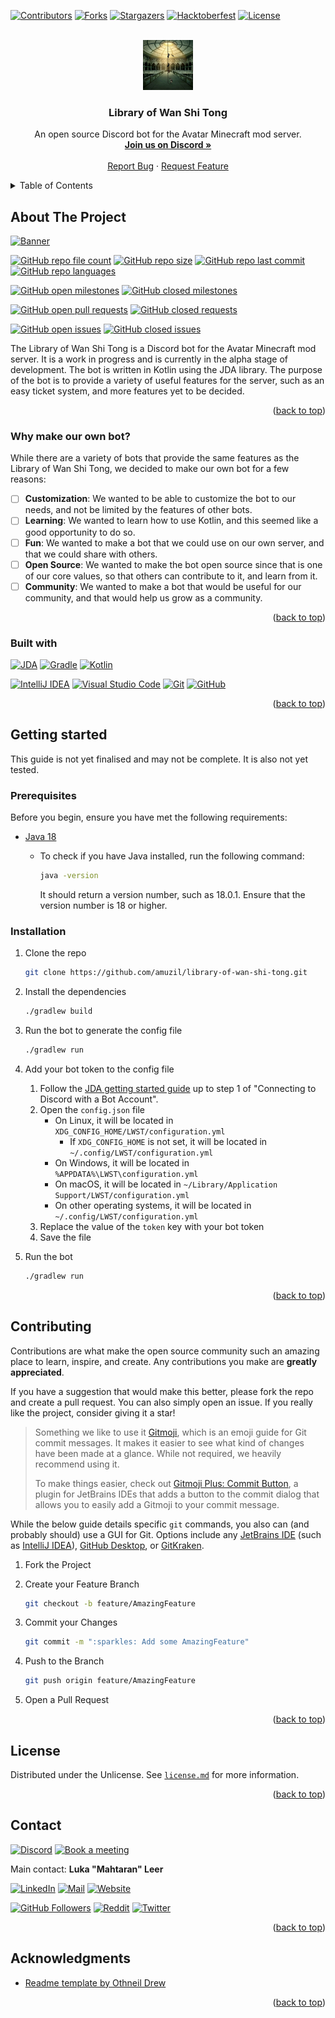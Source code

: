 <a name="readme-top"></a>


<!-- PROJECT SHIELDS -->
[![Contributors][contributors-shield]][contributors-url]
[![Forks][forks-shield]][forks-url]
[![Stargazers][stars-shield]][stars-url]
[![Hacktoberfest][hacktoberfest-shield]][hacktoberfest-url]
[![License][license-shield]][license-url]

<!-- PROJECT LOGO -->
<br />
<div align="center" style="text-align: center">
	<a href="https://github.com/amuzil/library-of-wan-shi-tong">
		<img src="https://raw.githubusercontent.com/amuzil/library-of-wan-shi-tong/main/src/main/resources/logo.png" alt="Logo" width="80" height="80">
	</a>
	<h3>Library of Wan Shi Tong</h3>
	<p>
        An open source Discord bot for the Avatar Minecraft mod server.
        <br />
        <a href="https://discord.gg/jPVMETb"><strong>Join us on Discord »</strong></a>
        <br />
        <br />
        <a href="https://github.com/amuzil/library-of-wan-shi-tong/issues">Report Bug</a>
        ·
        <a href="https://github.com/amuzil/library-of-wan-shi-tong/issues">Request Feature</a>
	</p>
</div>


<!-- TABLE OF CONTENTS -->
<details>
	<summary>Table of Contents</summary>
	<ol>
		<li>
			<a href="#about-the-project">About The Project</a>
			<ul>
				<li><a href="#why-make-our-own-bot">Why make our own bot?</a></li>
				<li><a href="#built-with">Built with</a></li>
			</ul>
		</li>
		<li>
			<a href="#getting-started">Getting Started</a>
			<ul>
				<li><a href="#prerequisites">Prerequisites</a></li>
				<li><a href="#installation">Installation</a></li>
			</ul>
		</li>
		<li><a href="#contributing">Contributing</a></li>
		<li><a href="#license">License</a></li>
		<li><a href="#contact">Contact</a></li>
		<li><a href="#acknowledgments">Acknowledgments</a></li>
	</ol>
</details>


<!-- ABOUT THE PROJECT -->

## About The Project

[![Banner][banner]][discord-url]

[![GitHub repo file count][github-repo-file-count]][github-url]
[![GitHub repo size][github-repo-size]][github-url]
[![GitHub repo last commit][github-repo-last-commit]][github-url]
[![GitHub repo languages][github-repo-languages]][github-url]

[![GitHub open milestones][github-open-milestones]][github-open-milestones-url]
[![GitHub closed milestones][github-closed-milestones]][github-closed-milestones-url]

[![GitHub open pull requests][github-open-pull-requests]][github-open-pull-requests-url]
[![GitHub closed requests][github-closed-pull-requests]][github-closed-pull-requests-url]

[![GitHub open issues][github-open-issues]][github-open-issues-url]
[![GitHub closed issues][github-closed-issues]][github-closed-issues-url]

The Library of Wan Shi Tong is a Discord bot for the Avatar Minecraft mod server. It is a work in progress and is currently in the alpha stage of development.
The bot is written in Kotlin using the JDA library.
The purpose of the bot is to provide a variety of useful features for the server, such as an easy ticket system, and more features yet to be decided.

<p align="right" style="text-align: right">(<a href="#readme-top">back to top</a>)</p>

### Why make our own bot?

While there are a variety of bots that provide the same features as the Library of Wan Shi Tong, we decided to make our own bot for a few reasons:

- [ ] **Customization**: We wanted to be able to customize the bot to our needs, and not be limited by the features of other bots.
- [ ] **Learning**: We wanted to learn how to use Kotlin, and this seemed like a good opportunity to do so.
- [ ] **Fun**: We wanted to make a bot that we could use on our own server, and that we could share with others.
- [ ] **Open Source**: We wanted to make the bot open source since that is one of our core values, so that others can contribute to it, and learn from it.
- [ ] **Community**: We wanted to make a bot that would be useful for our community, and that would help us grow as a community.

<p align="right" style="text-align: right">(<a href="#readme-top">back to top</a>)</p>

### Built with

[![JDA][jda-shield]][jda-url]
[![Gradle][gradle-shield]][gradle-url]
[![Kotlin][kotlin-shield]][kotlin-url]

[![IntelliJ IDEA][intellij-idea-shield]][intellij-idea-url]
[![Visual Studio Code][vscode-shield]][vscode-url]
[![Git][git-shield]][git-url]
[![GitHub][github-shield]][github-url]

<p align="right" style="text-align: right">(<a href="#readme-top">back to top</a>)</p>


<!-- GETTING STARTED -->

## Getting started

This guide is not yet finalised and may not be complete. It is also not yet tested.

### Prerequisites

Before you begin, ensure you have met the following requirements:

* [Java 18](https://jdk.java.net/18/)
    * To check if you have Java installed, run the following command:
    
      ```sh
      java -version
      ```

      It should return a version number, such as 18.0.1. Ensure that the version number is 18 or higher.

### Installation

1. Clone the repo

   ```sh
   git clone https://github.com/amuzil/library-of-wan-shi-tong.git
   ```

2. Install the dependencies

   ```sh
   ./gradlew build
   ```

2. Run the bot to generate the config file

   ```sh
   ./gradlew run
   ```

3. Add your bot token to the config file
    1. Follow the [JDA getting started guide](https://jda.wiki/using-jda/getting-started/) up to step 1 of "Connecting to Discord with a Bot Account".
    2. Open the `config.json` file
        * On Linux, it will be located in `XDG_CONFIG_HOME/LWST/configuration.yml`
            * If `XDG_CONFIG_HOME` is not set, it will be located in `~/.config/LWST/configuration.yml`
        * On Windows, it will be located in `%APPDATA%\LWST\configuration.yml`        
        * On macOS, it will be located in `~/Library/Application Support/LWST/configuration.yml`
        * On other operating systems, it will be located in `~/.config/LWST/configuration.yml`
    3. Replace the value of the `token` key with your bot token
    4. Save the file
4. Run the bot

   ```sh
   ./gradlew run
   ```

<p align="right" style="text-align: right">(<a href="#readme-top">back to top</a>)</p>

<!-- CONTRIBUTING -->

## Contributing

Contributions are what make the open source community such an amazing place to learn, inspire, and create.
Any contributions you make are **greatly appreciated**.

If you have a suggestion that would make this better, please fork the repo and create a pull request.
You can also simply open an issue.
If you really like the project, consider giving it a star!

> Something we like to use it [Gitmoji](https://gitmoji.dev/), which is an emoji guide for Git commit messages.
> It makes it easier to see what kind of changes have been made at a glance.
> While not required, we heavily recommend using it.
> 
> To make things easier, check out [Gitmoji Plus: Commit Button](https://plugins.jetbrains.com/plugin/12383-gitmoji-plus-commit-button),
> a plugin for JetBrains IDEs that adds a button to the commit dialog that allows you to easily add a Gitmoji to your commit message.

While the below guide details specific `git` commands, you also can (and probably should) use a GUI for Git.
Options include any [JetBrains IDE](https://www.jetbrains.com/products.html) (such as [IntelliJ IDEA](https://www.jetbrains.com/idea/)), [GitHub Desktop](https://desktop.github.com/), or [GitKraken](https://www.gitkraken.com/).

1. Fork the Project
2. Create your Feature Branch

   ```sh
   git checkout -b feature/AmazingFeature
   ```

3. Commit your Changes

   ```sh
   git commit -m ":sparkles: Add some AmazingFeature"
   ```

4. Push to the Branch

   ```sh
   git push origin feature/AmazingFeature
   ```

5. Open a Pull Request

<p align="right" style="text-align: right">(<a href="#readme-top">back to top</a>)</p>


<!-- LICENSE -->

## License

Distributed under the Unlicense. See [`license.md`](license.md) for more information.

<p align="right" style="text-align: right">(<a href="#readme-top">back to top</a>)</p>


<!-- CONTACT -->

## Contact

[![Discord][discord-shield]][discord-url]
[![Book a meeting][cal-shield]][cal-url]

Main contact: **Luka "Mahtaran" Leer**

[![LinkedIn][luka-linkedin-shield]][luka-linkedin-url]
[![Mail][luka-mail-shield]][luka-mail-url]
[![Website][luka-website-shield]][luka-website-url]

[![GitHub Followers][luka-github-followers-shield]][luka-github-followers-url]
[![Reddit][luka-reddit-shield]][luka-reddit-url]
[![Twitter][luka-twitter-shield]][luka-twitter-url]

<p align="right" style="text-align: right">(<a href="#readme-top">back to top</a>)</p>


<!-- ACKNOWLEDGMENTS -->

## Acknowledgments

* [Readme template by Othneil Drew](https://github.com/othneildrew/Best-README-Template)

<p align="right" style="text-align: right">(<a href="#readme-top">back to top</a>)</p>


<!-- MARKDOWN LINKS & IMAGES -->

[contributors-shield]: https://img.shields.io/github/contributors/amuzil/library-of-wan-shi-tong.svg?style=for-the-badge
[contributors-url]: https://github.com/amuzil/library-of-wan-shi-tong/graphs/contributors
[forks-shield]: https://img.shields.io/github/forks/amuzil/library-of-wan-shi-tong.svg?style=for-the-badge
[forks-url]: https://github.com/amuzil/library-of-wan-shi-tong/network/members
[stars-shield]: https://img.shields.io/github/stars/amuzil/library-of-wan-shi-tong.svg?style=for-the-badge
[stars-url]: https://github.com/amuzil/library-of-wan-shi-tong/stargazers
[hacktoberfest-shield]: https://img.shields.io/github/hacktoberfest/2022/amuzil/library-of-wan-shi-tong?style=for-the-badge
[hacktoberfest-url]: https://hacktoberfest.digitalocean.com/
[license-shield]: https://img.shields.io/github/license/amuzil/library-of-wan-shi-tong.svg?style=for-the-badge
[license-url]: https://github.com/amuzil/library-of-wan-shi-tong/blob/main/license.md

[banner]: https://raw.githubusercontent.com/amuzil/library-of-wan-shi-tong/main/src/main/resources/banner.png

[github-repo-file-count]: https://img.shields.io/github/directory-file-count/amuzil/library-of-wan-shi-tong?style=for-the-badge
[github-repo-size]: https://img.shields.io/github/repo-size/amuzil/library-of-wan-shi-tong?style=for-the-badge
[github-repo-last-commit]: https://img.shields.io/github/last-commit/amuzil/library-of-wan-shi-tong?style=for-the-badge
[github-repo-languages]: https://img.shields.io/github/languages/count/amuzil/library-of-wan-shi-tong?style=for-the-badge
[github-open-issues]: https://img.shields.io/github/issues/amuzil/library-of-wan-shi-tong?style=for-the-badge
[github-open-issues-url]: https://github.com/amuzil/library-of-wan-shi-tong/issues
[github-closed-issues]: https://img.shields.io/github/issues-closed/amuzil/library-of-wan-shi-tong?style=for-the-badge
[github-closed-issues-url]: https://github.com/amuzil/library-of-wan-shi-tong/issues?q=is%3Aissue+is%3Aclosed
[github-open-pull-requests]: https://img.shields.io/github/issues-pr/amuzil/library-of-wan-shi-tong?style=for-the-badge
[github-open-pull-requests-url]: https://github.com/amuzil/library-of-wan-shi-tong/pulls
[github-closed-pull-requests]: https://img.shields.io/github/issues-pr-closed/amuzil/library-of-wan-shi-tong?style=for-the-badge
[github-closed-pull-requests-url]: https://github.com/amuzil/library-of-wan-shi-tong/pulls?q=is%3Apr+is%3Aclosed
[github-open-milestones]: https://img.shields.io/github/milestones/open/amuzil/library-of-wan-shi-tong?style=for-the-badge
[github-open-milestones-url]: https://github.com/amuzil/library-of-wan-shi-tong/milestones
[github-closed-milestones]: https://img.shields.io/github/milestones/closed/amuzil/library-of-wan-shi-tong?style=for-the-badge
[github-closed-milestones-url]: https://github.com/amuzil/library-of-wan-shi-tong/milestones?q=is%3Aclosed

[jda-shield]: https://img.shields.io/badge/JDA-DE4B4B?style=for-the-badge&logo=discord&logoColor=white
[jda-url]: https://jda.wiki/
[gradle-shield]: https://img.shields.io/badge/Gradle-02303A?style=for-the-badge&logo=gradle&logoColor=white
[gradle-url]: https://gradle.org/
[kotlin-shield]: https://img.shields.io/badge/Kotlin-0095D5?style=for-the-badge&logo=kotlin&logoColor=white
[kotlin-url]: https://kotlinlang.org/
[intellij-idea-shield]: https://img.shields.io/badge/IntelliJ_IDEA-000000?style=for-the-badge&logo=intellij-idea&logoColor=white
[intellij-idea-url]: https://www.jetbrains.com/idea/
[vscode-shield]: https://img.shields.io/badge/Visual_Studio_Code-007ACC?style=for-the-badge&logo=visual-studio-code&logoColor=white
[vscode-url]: https://code.visualstudio.com/
[git-shield]: https://img.shields.io/badge/Git-F05032?style=for-the-badge&logo=git&logoColor=white
[git-url]: https://git-scm.com/
[github-shield]: https://img.shields.io/badge/GitHub-181717?style=for-the-badge&logo=github&logoColor=white
[github-url]: https://github.com/

[discord-shield]: https://img.shields.io/discord/328518857310339076?style=for-the-badge&logo=discord&logoColor=white&label=Connect+on+Discord
[discord-url]: https://discord.gg/jPVMETb
[cal-shield]: https://img.shields.io/badge/Cal.com-1DA1F2?style=for-the-badge&logo=google-calendar&logoColor=white&label=Book+a+meeting
[cal-url]: https://app.cal.com/team/amuzil

[luka-linkedin-shield]: https://img.shields.io/badge/LinkedIn-0077B5?style=for-the-badge&logo=linkedin&logoColor=white
[luka-linkedin-url]: https://linkedin.com/in/luka-leer
[luka-mail-shield]: https://img.shields.io/badge/Mail-D14836?style=for-the-badge&logo=gmail&logoColor=white
[luka-mail-url]: mailto:mahtaran@amuzil.com
[luka-website-shield]: https://img.shields.io/badge/Website-FF7139?style=for-the-badge&logo=firefox&logoColor=white
[luka-website-url]: https://mahtaran.amuzil.com/
[luka-github-followers-shield]: https://img.shields.io/github/followers/Mahtaran?style=for-the-badge&logo=github&logoColor=white&label=Follow+on+GitHub
[luka-github-followers-url]: https://github.com/Mahtaran
[luka-reddit-shield]: https://img.shields.io/reddit/user-karma/link/Mahtaran?style=for-the-badge&logo=reddit&logoColor=white&label=Follow+on+Reddit
[luka-reddit-url]: https://reddit.com/user/Mahtaran
[luka-twitter-shield]: https://img.shields.io/twitter/follow/mahtaransocial?style=for-the-badge&logo=twitter&logoColor=white&label=Follow+on+Twitter
[luka-twitter-url]: https://twitter.com/mahtaransocial
